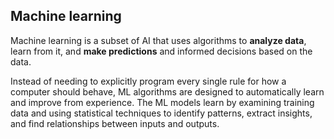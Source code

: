 ## Machine learning

Machine learning is a subset of AI that uses algorithms to **analyze data**, learn from it, and **make predictions** and informed decisions based on the data.

Instead of needing to explicitly program every single rule for how a computer should behave, ML algorithms are designed to automatically learn and improve from experience. The ML models learn by examining training data and using statistical techniques to identify patterns, extract insights, and find relationships between inputs and outputs.
